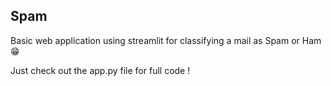## Spam
  Basic web application using streamlit for classifying a mail as Spam or Ham 😁

  Just check out the app.py file for full code !
